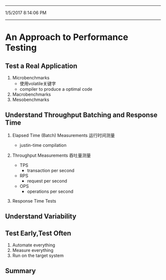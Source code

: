 ----------
1/5/2017 8:14:06 PM 

----------
# An Approach to Performance Testing #
## Test a Real Application ##
1. Microbenchmarks 
	- 使用volatile关键字 
	- compiler to produce a optimal code
2. Macrobenchmarks
3. Mesobenchmarks 
## Understand Throughput Batching and Response Time ##
1. Elapsed Time (Batch) Measurements 运行时间测量
	- justin-time compilation 
2. Throughput Measurements 吞吐量测量
	- TPS 
		- transaction per second
	- RPS
		- request per second
	- OPS
		- operations per second

3. Response Time Tests 

## Understand Variability ##

## Test Early,Test Often ##
1. Automate everything
2. Measure everything
3. Run on the target system

## Summary ##

